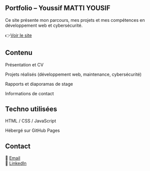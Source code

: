## Portfolio – Youssif MATTI YOUSIF

Ce site présente mon parcours, mes projets et mes compétences en développement web et cybersécurité.

👉[Voir le site](https://yf3w.github.io/Portfolio/)

## Contenu

Présentation et CV

Projets réalisés (développement web, maintenance, cybersécurité)

Rapports et diaporamas de stage

Informations de contact

## Techno utilisées

HTML / CSS / JavaScript

Hébergé sur GitHub Pages

## Contact

📧 [Email](mailto:youssif.mattiyousif@ynov.com)  
💼 [LinkedIn](https://linkedin.com/in/youssif-matti-yousif) 